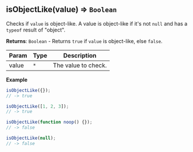 <a name="isObjectLike"></a>

## isObjectLike(value) ⇒ <code>Boolean</code>
Checks if `value` is object-like. A value is object-like if it's not `null` and has a `typeof` result of "object".

**Returns**: <code>Boolean</code> - Returns `true` if `value` is object-like, else `false`.  

| Param | Type | Description |
| --- | --- | --- |
| value | <code>\*</code> | The value to check. |

**Example**
```js
isObjectLike({});
// -> true

isObjectLike([1, 2, 3]);
// -> true

isObjectLike(function noop() {});
// -> false

isObjectLike(null);
// -> false
```
